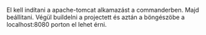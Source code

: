El kell indítani a apache-tomcat alkamazást a commanderben.
Majd beállitani.
Végül buildelni a projectett és aztán a böngészöbe a localhost:8080 porton el lehet érni.